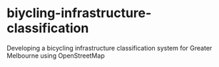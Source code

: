 # biycling-infrastructure-classification
Developing a bicycling infrastructure classification system for Greater Melbourne using OpenStreetMap
